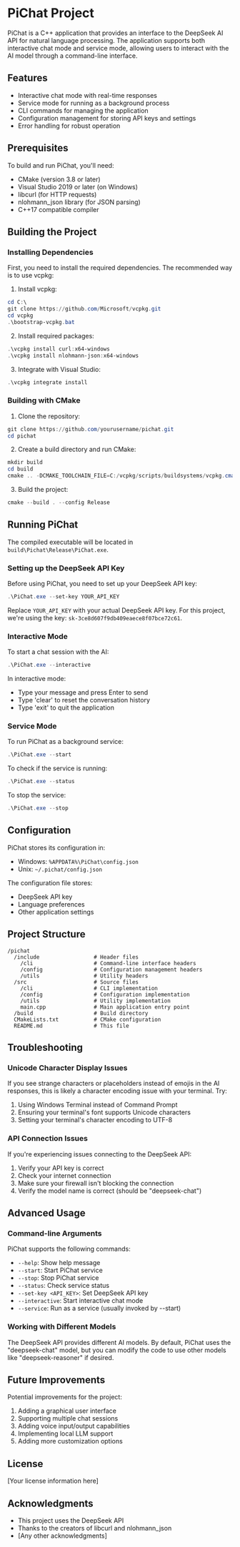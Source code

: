 # PiChat Project

PiChat is a C++ application that provides an interface to the DeepSeek AI API for natural language processing. The application supports both interactive chat mode and service mode, allowing users to interact with the AI model through a command-line interface.

## Features

- Interactive chat mode with real-time responses
- Service mode for running as a background process
- CLI commands for managing the application
- Configuration management for storing API keys and settings
- Error handling for robust operation

## Prerequisites

To build and run PiChat, you'll need:

- CMake (version 3.8 or later)
- Visual Studio 2019 or later (on Windows)
- libcurl (for HTTP requests)
- nlohmann_json library (for JSON parsing)
- C++17 compatible compiler

## Building the Project

### Installing Dependencies

First, you need to install the required dependencies. The recommended way is to use vcpkg:

1. Install vcpkg:
```powershell
cd C:\
git clone https://github.com/Microsoft/vcpkg.git
cd vcpkg
.\bootstrap-vcpkg.bat
```

2. Install required packages:
```powershell
.\vcpkg install curl:x64-windows
.\vcpkg install nlohmann-json:x64-windows
```

3. Integrate with Visual Studio:
```powershell
.\vcpkg integrate install
```

### Building with CMake

1. Clone the repository:
```powershell
git clone https://github.com/yourusername/pichat.git
cd pichat
```

2. Create a build directory and run CMake:
```powershell
mkdir build
cd build
cmake .. -DCMAKE_TOOLCHAIN_FILE=C:/vcpkg/scripts/buildsystems/vcpkg.cmake
```

3. Build the project:
```powershell
cmake --build . --config Release
```

## Running PiChat

The compiled executable will be located in `build\Pichat\Release\PiChat.exe`.

### Setting up the DeepSeek API Key

Before using PiChat, you need to set up your DeepSeek API key:

```powershell
.\PiChat.exe --set-key YOUR_API_KEY
```

Replace `YOUR_API_KEY` with your actual DeepSeek API key. For this project, we're using the key: `sk-3ce8d607f9db409eaece8f07bce72c61`.

### Interactive Mode

To start a chat session with the AI:

```powershell
.\PiChat.exe --interactive
```

In interactive mode:
- Type your message and press Enter to send
- Type 'clear' to reset the conversation history
- Type 'exit' to quit the application

### Service Mode

To run PiChat as a background service:

```powershell
.\PiChat.exe --start
```

To check if the service is running:

```powershell
.\PiChat.exe --status
```

To stop the service:

```powershell
.\PiChat.exe --stop
```

## Configuration

PiChat stores its configuration in:
- Windows: `%APPDATA%\PiChat\config.json`
- Unix: `~/.pichat/config.json`

The configuration file stores:
- DeepSeek API key
- Language preferences
- Other application settings

## Project Structure

```
/pichat
  /include                 # Header files
    /cli                   # Command-line interface headers
    /config                # Configuration management headers
    /utils                 # Utility headers
  /src                     # Source files
    /cli                   # CLI implementation
    /config                # Configuration implementation
    /utils                 # Utility implementation
    main.cpp               # Main application entry point
  /build                   # Build directory
  CMakeLists.txt           # CMake configuration
  README.md                # This file
```

## Troubleshooting

### Unicode Character Display Issues

If you see strange characters or placeholders instead of emojis in the AI responses, this is likely a character encoding issue with your terminal. Try:

1. Using Windows Terminal instead of Command Prompt
2. Ensuring your terminal's font supports Unicode characters
3. Setting your terminal's character encoding to UTF-8

### API Connection Issues

If you're experiencing issues connecting to the DeepSeek API:

1. Verify your API key is correct
2. Check your internet connection
3. Make sure your firewall isn't blocking the connection
4. Verify the model name is correct (should be "deepseek-chat")

## Advanced Usage

### Command-line Arguments

PiChat supports the following commands:

- `--help`: Show help message
- `--start`: Start PiChat service
- `--stop`: Stop PiChat service
- `--status`: Check service status
- `--set-key <API_KEY>`: Set DeepSeek API key
- `--interactive`: Start interactive chat mode
- `--service`: Run as a service (usually invoked by --start)

### Working with Different Models

The DeepSeek API provides different AI models. By default, PiChat uses the "deepseek-chat" model, but you can modify the code to use other models like "deepseek-reasoner" if desired.

## Future Improvements

Potential improvements for the project:

1. Adding a graphical user interface
2. Supporting multiple chat sessions
3. Adding voice input/output capabilities
4. Implementing local LLM support
5. Adding more customization options

## License

[Your license information here]

## Acknowledgments

- This project uses the DeepSeek API
- Thanks to the creators of libcurl and nlohmann_json
- [Any other acknowledgments]

